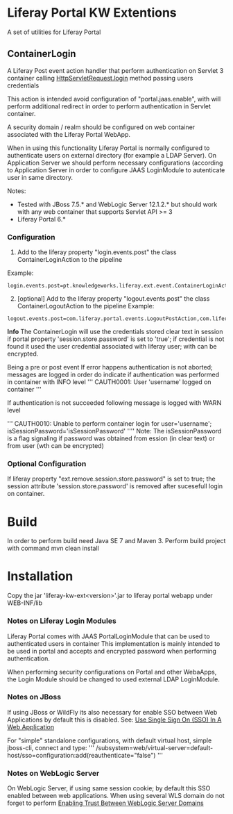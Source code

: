# Liferay Portal KW Extentions

A set of utilities for Liferay Portal

## ContainerLogin

A Liferay Post event action handler that perform authentication on Servlet 3 container
calling [HttpServletRequest.login](http://docs.oracle.com/javaee/6/api/javax/servlet/http/HttpServletRequest.html#login(java.lang.String,%20java.lang.String)) method passing users credentials

This action is intended avoid configuration of "portal.jaas.enable", with will perform additional redirect
in order to perform authentication in Servlet container.

A security domain / realm should be configured on web container associated with the Liferay Portal WebApp.

When in using this functionality Liferay Portal is normally configured to authenticate users
on external directory (for example a LDAP Server). On Application Server we should perform necessary
configurations (according to Application Server in order to configure JAAS LoginModule to autenticate user
in same directory.

Notes:
* Tested with JBoss 7.5.* and WebLogic Server 12.1.2.* but should work with any web container that supports Servlet API >= 3
* Liferay Portal 6.*


### Configuration
1. Add to the liferay property "login.events.post" the class ContainerLoginAction to the pipeline

Example:
```
login.events.post=pt.knowledgeworks.liferay.ext.event.ContainerLoginAction,com.liferay.portal.events.ChannelLoginPostAction,com.liferay.portal.events.DefaultLandingPageAction,com.liferay.portal.events.LoginPostAction
```

2. [optional] Add to the liferay property "logout.events.post" the class ContainerLogoutAction to the pipeline
Example:
```
logout.events.post=com.liferay.portal.events.LogoutPostAction,com.liferay.portal.events.DefaultLogoutPageAction,com.liferay.portal.events.SiteMinderLogoutAction,pt.knowledgeworks.liferay.ext.event.ContainerLooutAction
```

**Info**
The ContainerLogin will use the credentials stored clear text in session if portal property 'session.store.password' is set to 'true'; if credential is not found it used the user credential associated with liferay user; with can be encrypted.

Being a pre or post event If error happens authentication is not aborted; messages are logged in order do indicate if authentication was performed in container with INFO level
'''
CAUTH0001: User 'username' logged on container
'''

If authentication is not succeeded following message is logged with WARN level

'''
CAUTH0010: Unable to perform container login for user='username'; isSessionPassword='isSessionPassword'
''''
Note: The isSessionPassword is a flag signaling if password was obtained from ession (in clear text) or from user (wth can be encrypted)

### Optional Configuration
If liferay property "ext.remove.session.store.password" is set to true; the session attribute 'session.store.password' is removed after sucesefull login on container.

# Build
In order to perform build need Java SE 7 and Maven 3. Perform build project with command mvn clean install

# Installation
Copy the jar 'liferay-kw-ext\<version\>'.jar to liferay portal webapp under WEB-INF/lib


### Notes on Liferay Login Modules

Liferay Portal comes with JAAS PortalLoginModule that can be used to authenticated users in container
This implementation is mainly intended to be used in portal and accepts and encrypted password
when performing authentication.

When performing security configurations on Portal and other WebaApps, the Login Module should 
be changed to used external LDAP LoginModule.

### Notes on JBoss

If using JBoss or WildFly its also necessary for enable SSO between Web Applications by default this is disabled.
See: [Use Single Sign On (SSO) In A Web Application](https://access.redhat.com/documentation/en-US/JBoss_Enterprise_Application_Platform/6.2/html/Security_Guide/Use_Single_Sign_On_SSO_In_A_Web_Application.html)

For "simple" standalone configurations, with default virtual host, simple jboss-cli, connect and type:
'''
/subsystem=web/virtual-server=default-host/sso=configuration:add(reauthenticate="false")
'''

### Notes on WebLogic Server
 
On WebLogic Server, if using same session cookie; by default this SSO enabled between web applications.
When using several WLS domain do not forget to perform [Enabling Trust Between WebLogic Server Domains](https://docs.oracle.com/cd/E24329_01/web.1211/e24422/domain.htm#SECMG404)


